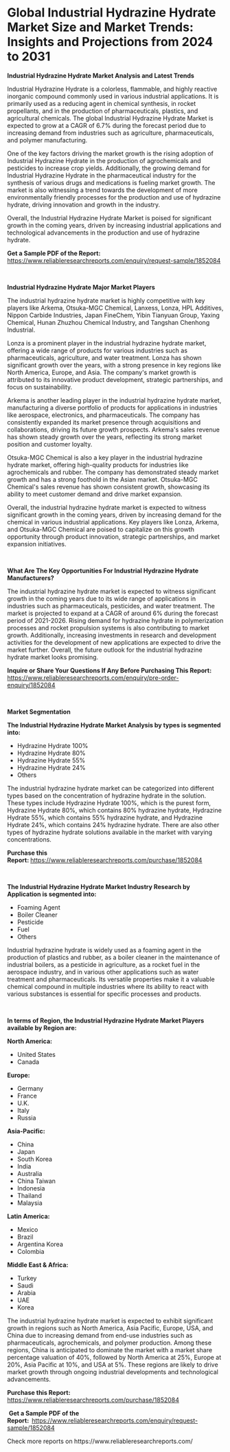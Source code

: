 <p><h1>Global Industrial Hydrazine Hydrate Market Size and Market Trends: Insights and Projections from 2024 to 2031</h1></p><p><strong>Industrial Hydrazine Hydrate Market Analysis and Latest Trends</strong></p>
<p><p>Industrial Hydrazine Hydrate is a colorless, flammable, and highly reactive inorganic compound commonly used in various industrial applications. It is primarily used as a reducing agent in chemical synthesis, in rocket propellants, and in the production of pharmaceuticals, plastics, and agricultural chemicals. The global Industrial Hydrazine Hydrate Market is expected to grow at a CAGR of 6.7% during the forecast period due to increasing demand from industries such as agriculture, pharmaceuticals, and polymer manufacturing.</p><p>One of the key factors driving the market growth is the rising adoption of Industrial Hydrazine Hydrate in the production of agrochemicals and pesticides to increase crop yields. Additionally, the growing demand for Industrial Hydrazine Hydrate in the pharmaceutical industry for the synthesis of various drugs and medications is fueling market growth. The market is also witnessing a trend towards the development of more environmentally friendly processes for the production and use of hydrazine hydrate, driving innovation and growth in the industry.</p><p>Overall, the Industrial Hydrazine Hydrate Market is poised for significant growth in the coming years, driven by increasing industrial applications and technological advancements in the production and use of hydrazine hydrate.</p></p>
<p><strong>Get a Sample PDF of the Report:&nbsp;</strong> <a href="https://www.reliableresearchreports.com/enquiry/request-sample/1852084">https://www.reliableresearchreports.com/enquiry/request-sample/1852084</a></p>
<p>&nbsp;</p>
<p><strong>Industrial Hydrazine Hydrate Major Market Players</strong></p>
<p><p>The industrial hydrazine hydrate market is highly competitive with key players like Arkema, Otsuka-MGC Chemical, Lanxess, Lonza, HPL Additives, Nippon Carbide Industries, Japan FineChem, Yibin Tianyuan Group, Yaxing Chemical, Hunan Zhuzhou Chemical Industry, and Tangshan Chenhong Industrial. </p><p>Lonza is a prominent player in the industrial hydrazine hydrate market, offering a wide range of products for various industries such as pharmaceuticals, agriculture, and water treatment. Lonza has shown significant growth over the years, with a strong presence in key regions like North America, Europe, and Asia. The company's market growth is attributed to its innovative product development, strategic partnerships, and focus on sustainability.</p><p>Arkema is another leading player in the industrial hydrazine hydrate market, manufacturing a diverse portfolio of products for applications in industries like aerospace, electronics, and pharmaceuticals. The company has consistently expanded its market presence through acquisitions and collaborations, driving its future growth prospects. Arkema's sales revenue has shown steady growth over the years, reflecting its strong market position and customer loyalty.</p><p>Otsuka-MGC Chemical is also a key player in the industrial hydrazine hydrate market, offering high-quality products for industries like agrochemicals and rubber. The company has demonstrated steady market growth and has a strong foothold in the Asian market. Otsuka-MGC Chemical's sales revenue has shown consistent growth, showcasing its ability to meet customer demand and drive market expansion.</p><p>Overall, the industrial hydrazine hydrate market is expected to witness significant growth in the coming years, driven by increasing demand for the chemical in various industrial applications. Key players like Lonza, Arkema, and Otsuka-MGC Chemical are poised to capitalize on this growth opportunity through product innovation, strategic partnerships, and market expansion initiatives.</p></p>
<p>&nbsp;</p>
<p><strong>What Are The Key Opportunities For Industrial Hydrazine Hydrate Manufacturers?</strong></p>
<p><p>The industrial hydrazine hydrate market is expected to witness significant growth in the coming years due to its wide range of applications in industries such as pharmaceuticals, pesticides, and water treatment. The market is projected to expand at a CAGR of around 6% during the forecast period of 2021-2026. Rising demand for hydrazine hydrate in polymerization processes and rocket propulsion systems is also contributing to market growth. Additionally, increasing investments in research and development activities for the development of new applications are expected to drive the market further. Overall, the future outlook for the industrial hydrazine hydrate market looks promising.</p></p>
<p><strong>Inquire or Share Your Questions If Any Before Purchasing This Report:</strong> <a href="https://www.reliableresearchreports.com/enquiry/pre-order-enquiry/1852084">https://www.reliableresearchreports.com/enquiry/pre-order-enquiry/1852084</a></p>
<p>&nbsp;</p>
<p><strong>Market Segmentation</strong></p>
<p><strong>The Industrial Hydrazine Hydrate Market Analysis by types is segmented into:</strong></p>
<p><ul><li>Hydrazine Hydrate 100%</li><li>Hydrazine Hydrate 80%</li><li>Hydrazine Hydrate 55%</li><li>Hydrazine Hydrate 24%</li><li>Others</li></ul></p>
<p><p>The industrial hydrazine hydrate market can be categorized into different types based on the concentration of hydrazine hydrate in the solution. These types include Hydrazine Hydrate 100%, which is the purest form, Hydrazine Hydrate 80%, which contains 80% hydrazine hydrate, Hydrazine Hydrate 55%, which contains 55% hydrazine hydrate, and Hydrazine Hydrate 24%, which contains 24% hydrazine hydrate. There are also other types of hydrazine hydrate solutions available in the market with varying concentrations.</p></p>
<p><strong>Purchase this Report:&nbsp;</strong><a href="https://www.reliableresearchreports.com/purchase/1852084">https://www.reliableresearchreports.com/purchase/1852084</a></p>
<p>&nbsp;</p>
<p><strong>The Industrial Hydrazine Hydrate Market Industry Research by Application is segmented into:</strong></p>
<p><ul><li>Foaming Agent</li><li>Boiler Cleaner</li><li>Pesticide</li><li>Fuel</li><li>Others</li></ul></p>
<p><p>Industrial hydrazine hydrate is widely used as a foaming agent in the production of plastics and rubber, as a boiler cleaner in the maintenance of industrial boilers, as a pesticide in agriculture, as a rocket fuel in the aerospace industry, and in various other applications such as water treatment and pharmaceuticals. Its versatile properties make it a valuable chemical compound in multiple industries where its ability to react with various substances is essential for specific processes and products.</p></p>
<p>&nbsp;</p>
<p><strong>In terms of Region, the Industrial Hydrazine Hydrate Market Players available by Region are:</strong></p>
<p>
    <p> <strong> North America: </strong>
        <ul>
            <li>United States</li>
            <li>Canada</li>
        </ul>
        </p> 
    <p> <strong> Europe: </strong>
        <ul>
            <li>Germany</li>
            <li>France</li>
            <li>U.K.</li>
            <li>Italy</li>
            <li>Russia</li>
        </ul>
        </p> 
    <p> <strong> Asia-Pacific: </strong>
        <ul>
            <li>China</li>
            <li>Japan</li>
            <li>South Korea</li>
            <li>India</li>
            <li>Australia</li>
            <li>China Taiwan</li>
            <li>Indonesia</li>
            <li>Thailand</li>
            <li>Malaysia</li>
        </ul>
        </p> 
    <p> <strong> Latin America: </strong>
        <ul>
            <li>Mexico</li>
            <li>Brazil</li>
            <li>Argentina Korea</li>
            <li>Colombia</li>
        </ul>
        </p> 
    <p> <strong> Middle East & Africa: </strong>
        <ul>
            <li>Turkey</li>
            <li>Saudi</li>
            <li>Arabia</li>
            <li>UAE</li>
            <li>Korea</li>
        </ul>
    </p>
    </p>
<p><p>The industrial hydrazine hydrate market is expected to exhibit significant growth in regions such as North America, Asia Pacific, Europe, USA, and China due to increasing demand from end-use industries such as pharmaceuticals, agrochemicals, and polymer production. Among these regions, China is anticipated to dominate the market with a market share percentage valuation of 40%, followed by North America at 25%, Europe at 20%, Asia Pacific at 10%, and USA at 5%. These regions are likely to drive market growth through ongoing industrial developments and technological advancements.</p></p>
<p><strong>Purchase this Report: </strong><a href="https://www.reliableresearchreports.com/purchase/1852084">https://www.reliableresearchreports.com/purchase/1852084</a></p>
<p>&nbsp;<strong>Get a Sample PDF of the Report:&nbsp;&nbsp;</strong><a href="https://www.reliableresearchreports.com/enquiry/request-sample/1852084">https://www.reliableresearchreports.com/enquiry/request-sample/1852084</a></p>
<p><strong></strong></p>
<p>Check more reports on https://www.reliableresearchreports.com/</p>